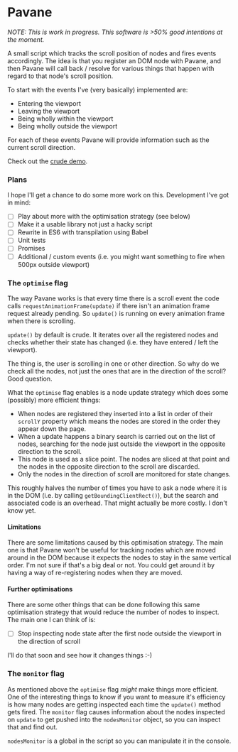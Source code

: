 # Pavane

_NOTE: This is work in progress. This software is >50% good intentions at the moment._

A small script which tracks the scroll position of nodes and fires events accordingly. The idea is that you register an DOM node with Pavane, and then Pavane will call back / resolve for various things that happen with regard to that node's scroll position.

To start with the events I've (very basically) implemented are:

 - Entering the viewport
 - Leaving the viewport
 - Being wholly within the viewport
 - Being wholly outside the viewport

For each of these events Pavane will provide information such as the current scroll direction.

Check out the [crude demo](https://peterchamberlin.com/experiments/pavane/demo.html).

### Plans

I hope I'll get a chance to do some more work on this. Development I've got in mind:

 - [ ] Play about more with the optimisation strategy (see below)
 - [ ] Make it a usable library not just a hacky script
 - [ ] Rewrite in ES6 with transpilation using Babel
 - [ ] Unit tests
 - [ ] Promises
 - [ ] Additional / custom events (i.e. you might want something to fire when 500px outside viewport)

### The `optimise` flag

The way Pavane works is that every time there is a scroll event the code calls `requestAnimationFrame(update)` if there isn't an animation frame request already pending. So `update()` is running on every animation frame when there is scrolling.

`update()` by default is crude. It iterates over all the registered nodes and checks whether their state has changed (i.e. they have entered / left the viewport).

The thing is, the user is scrolling in one or other direction. So why do we check all the nodes, not just the ones that are in the direction of the scroll? Good question.

What the `optimise` flag enables is a node update strategy which does some (possibly) more efficient things:

 - When nodes are registered they inserted into a list in order of their `scrollY` property which means the nodes are stored in the order they appear down the page.
 - When a update happens a binary search is carried out on the list of nodes, searching for the node just outside the viewport in the opposite direction to the scroll.
 - This node is used as a slice point. The nodes are sliced at that point and the nodes in the opposite direction to the scroll are discarded.
 - Only the nodes in the direction of scroll are monitored for state changes.

This roughly halves the number of times you have to ask a node where it is in the DOM (i.e. by calling `getBoundingClientRect()`), but the search and associated code is an overhead. That might actually be more costly. I don't know yet.
 
#### Limitations

There are some limitations caused by this optimisation strategy. The main one is that Pavane won't be useful for tracking nodes which are moved around in the DOM because it expects the nodes to stay in the same vertical order. I'm not sure if that's a big deal or not. You could get around it by having a way of re-registering nodes when they are moved.

#### Further optimisations

There are some other things that can be done following this same optimisation strategy that would reduce the number of nodes to inspect. The main one I can think of is:

 - [ ] Stop inspecting node state after the first node outside the viewport in the direction of scroll

I'll do that soon and see how it changes things :-)

### The `monitor` flag

As mentioned above the `optimise` flag _might_ make things more efficient. One of the interesting things to know if you want to measure it's efficiency is how many nodes are getting inspected each time the `update()` method gets fired. The `monitor` flag causes information about the nodes inspected on `update` to get pushed into the `nodesMonitor` object, so you can inspect that and find out.

`nodesMonitor` is a global in the script so you can manipulate it in the console.
